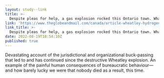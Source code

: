 ```yaml
---
layout: study--link
title: >-
  Despite pleas for help, a gas explosion rocked this Ontario town. What went wrong? - The Globe and Mail
link: 'https://www.theglobeandmail.com/canada/article-wheatley-hydrogen-sulphide-explosion-2/'
link_title: >-
  Despite pleas for help, a gas explosion rocked this Ontario town. What went wrong? - The Globe and Mail
date: 2022-08-19T18:54:10Z
published: true
---
```

Devastating account of the jurisdictional and organizational buck-passing that led to and has continued since the destructive Wheatley explosion. An example of the painful human consequences of bureaucratic behaviour—and how barely lucky we were that nobody died as a result, this time.
